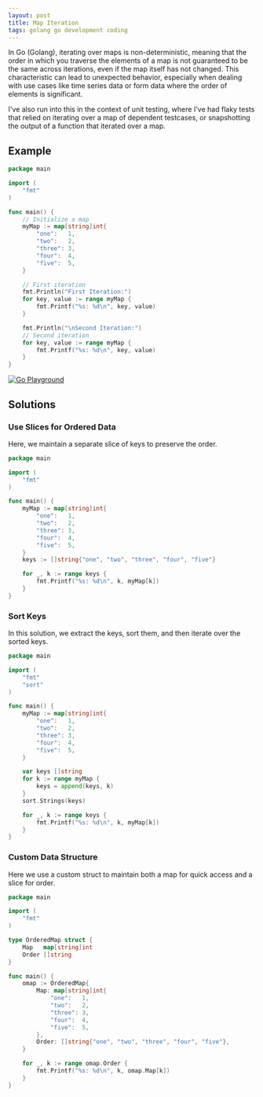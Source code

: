 ```yaml
---
layout: post
title: Map Iteration
tags: golang go development coding
---
```


In Go (Golang), iterating over maps is non-deterministic, meaning that the order in which you traverse the elements of a map is not guaranteed to be the same across iterations, even if the map itself has not changed. This characteristic can lead to unexpected behavior, especially when dealing with use cases like time series data or form data where the order of elements is significant.

I've also run into this in the context of unit testing, where I've had flaky tests that relied on iterating over a map of dependent testcases, or snapshotting the output of a function that iterated over a map.

## Example

```go
package main

import (
	"fmt"
)

func main() {
	// Initialize a map
	myMap := map[string]int{
		"one":   1,
		"two":   2,
		"three": 3,
		"four":  4,
		"five":  5,
	}

	// First iteration
	fmt.Println("First Iteration:")
	for key, value := range myMap {
		fmt.Printf("%s: %d\n", key, value)
	}

	fmt.Println("\nSecond Iteration:")
	// Second iteration
	for key, value := range myMap {
		fmt.Printf("%s: %d\n", key, value)
	}
}
```
[![Go Playground](https://go.dev/play/p/S5XmbldSVk5)](https://go.dev/play/p/S5XmbldSVk5)

## Solutions

### Use Slices for Ordered Data

Here, we maintain a separate slice of keys to preserve the order.

```go
package main

import (
	"fmt"
)

func main() {
	myMap := map[string]int{
		"one":   1,
		"two":   2,
		"three": 3,
		"four":  4,
		"five":  5,
	}
	keys := []string{"one", "two", "three", "four", "five"}

	for _, k := range keys {
		fmt.Printf("%s: %d\n", k, myMap[k])
	}
}
```

### Sort Keys

In this solution, we extract the keys, sort them, and then iterate over the sorted keys.

```go
package main

import (
	"fmt"
	"sort"
)

func main() {
	myMap := map[string]int{
		"one":   1,
		"two":   2,
		"three": 3,
		"four":  4,
		"five":  5,
	}

	var keys []string
	for k := range myMap {
		keys = append(keys, k)
	}
	sort.Strings(keys)

	for _, k := range keys {
		fmt.Printf("%s: %d\n", k, myMap[k])
	}
}
```

### Custom Data Structure

Here we use a custom struct to maintain both a map for quick access and a slice for order.

```go
package main

import (
	"fmt"
)

type OrderedMap struct {
	Map   map[string]int
	Order []string
}

func main() {
	omap := OrderedMap{
		Map: map[string]int{
			"one":   1,
			"two":   2,
			"three": 3,
			"four":  4,
			"five":  5,
		},
		Order: []string{"one", "two", "three", "four", "five"},
	}

	for _, k := range omap.Order {
		fmt.Printf("%s: %d\n", k, omap.Map[k])
	}
}
```